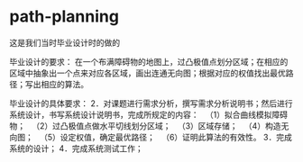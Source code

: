 path-planning
=============

这是我们当时毕业设计时的做的

毕业设计的要求：
在一个布满障碍物的地图上，过凸极值点划分区域；在相应的区域中抽象出一个点来对应各区域，画出连通无向图；根据对应的权值找出最优路径；写出相应的算法。

毕业设计的具体要求：
2．对课题进行需求分析，撰写需求分析说明书；然后进行系统设计，书写系统设计说明书，完成所规定的内容：
  （1）拟合曲线模拟障碍物；
  （2）过凸极值点做水平切线划分区域；
  （3）区域存储；
  （4）构造无向图；  
  （5）设定权值，确定最优路径；
  （6）证明此算法的有效性。
3．完成系统的设计；
4．完成系统测试工作；
